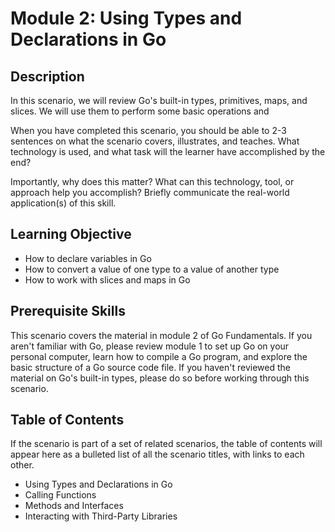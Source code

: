 # Module 2: Using Types and Declarations in Go

## Description

In this scenario, we will review Go's built-in types, primitives, maps, and slices. We will use them to perform some basic operations and 

When you have completed this scenario, you should be able to 
2-3 sentences on what the scenario covers, illustrates, and teaches. What technology is used, and what task will the learner have accomplished by the end?

Importantly, why does this matter? What can this technology, tool, or approach help you accomplish? Briefly communicate the real-world application(s) of this skill.

## Learning Objective

- How to declare variables in Go
- How to convert a value of one type to a value of another type
- How to work with slices and maps in Go

## Prerequisite Skills

This scenario covers the material in module 2 of Go Fundamentals. If you aren't familiar with Go, please review module 1 to set up Go on your
personal computer, learn how to compile a Go program, and explore the basic structure of a Go source code file. If you haven't reviewed the material on Go's built-in types, please do so before 
working through this scenario.

## Table of Contents

If the scenario is part of a set of related scenarios, the table of contents will appear here as a bulleted list of all the scenario titles, with links to each other.

- Using Types and Declarations in Go
- Calling Functions
- Methods and Interfaces
- Interacting with Third-Party Libraries
